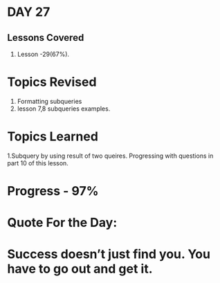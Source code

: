 
# DAY 27
## Lessons Covered
1. Lesson -29(67%).
# Topics Revised
1. Formatting subqueries
2. lesson 7,8 subqueries examples.
# Topics Learned
1.Subquery by using result of two queires.
Progressing with questions in part 10 of this lesson.

# Progress - 97%

# Quote For the Day:

# Success doesn’t just find you. You have to go out and get it.
